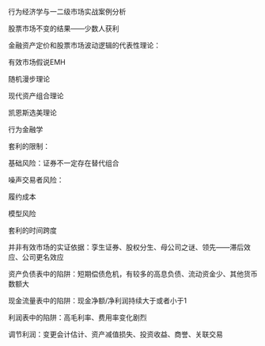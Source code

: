 行为经济学与一二级市场实战案例分析

股票市场不变的结果——少数人获利

金融资产定价和股票市场波动逻辑的代表性理论：

有效市场假说EMH

随机漫步理论

现代资产组合理论

凯恩斯选美理论

行为金融学

套利的限制：

基础风险：证券不一定存在替代组合

噪声交易者风险：

履约成本

模型风险

套利的时间跨度

并非有效市场的实证依据：孪生证券、股权分生、母公司之谜、领先——滞后效应、公司更名效应

资产负债表中的陷阱：短期偿债危机，有较多的高息负债、流动资金少、其他货币数额大

现金流量表中的陷阱：现金净额/净利润持续大于或者小于1

利润表中的陷阱：高毛利率、费用率变化剧烈

调节利润：变更会计估计、资产减值损失、投资收益、商誉、关联交易













